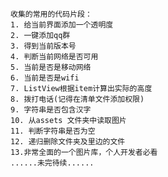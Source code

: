     收集的常用的代码片段：
    1. 给当前界面添加一个透明度
    2. 一键添加qq群
    3. 得到当前版本号
    4. 判断当前网络是否可用
    5. 当前是否是移动网络
    6. 当前是否是wifi
    7. ListView根据item计算出实际的高度
    8. 拨打电话(记得在清单文件添加权限)
    9. 字符串是否包含汉字
    10. 从assets 文件夹中读取图片
    11. 判断字符串是否为空
    12. 递归删除文件夹及里边的文件
    13.非常全面的一个图片库，个人开发者必看 
    ......未完待续......
